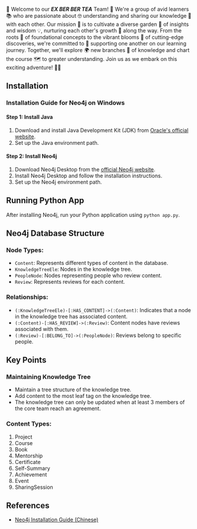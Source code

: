 🌳 Welcome to our ***EX BER BER TEA*** Team! 🌟 We're a group of avid learners 📚 who are passionate about 🤓 understanding and sharing our knowledge 🧠 with each other. Our mission 🚀 is to cultivate a diverse garden 🌱 of insights and wisdom 💡, nurturing each other's growth 🌱 along the way. From the roots 🌿 of foundational concepts to the vibrant blooms 🌺 of cutting-edge discoveries, we're committed to 🤝 supporting one another on our learning journey. Together, we'll explore 🌍 new branches 🌿 of knowledge and chart the course 🗺️ to greater understanding. Join us as we embark on this exciting adventure! 🚀✨


## Installation
### Installation Guide for Neo4j on Windows

#### Step 1: Install Java
1. Download and install Java Development Kit (JDK) from [Oracle's official website](https://www.oracle.com/java/technologies/javase-jdk11-downloads.html).
2. Set up the Java environment path.

#### Step 2: Install Neo4j
1. Download Neo4j Desktop from the [official Neo4j website](https://neo4j.com/download/).
2. Install Neo4j Desktop and follow the installation instructions.
3. Set up the Neo4j environment path.

## Running Python App
After installing Neo4j, run your Python application using `python app.py`.

## Neo4j Database Structure
### Node Types:
- `Content`: Represents different types of content in the database.
- `KnowledgeTreeEle`: Nodes in the knowledge tree.
- `PeopleNode`: Nodes representing people who review content.
- `Review`: Represents reviews for each content.

### Relationships:
- `(:KnowledgeTreeEle)-[:HAS_CONTENT]->(:Content)`: Indicates that a node in the knowledge tree has associated content.
- `(:Content)-[:HAS_REVIEW]->(:Review)`: Content nodes have reviews associated with them.
- `(:Review)-[:BELONG_TO]->(:PeopleNode)`: Reviews belong to specific people.

## Key Points
### Maintaining Knowledge Tree
- Maintain a tree structure of the knowledge tree.
- Add content to the most leaf tag on the knowledge tree.
- The knowledge tree can only be updated when at least 3 members of the core team reach an agreement.

### Content Types:
1. Project
2. Course
3. Book
4. Mentorship
5. Certificate
6. Self-Summary
7. Achievement
8. Event
9. SharingSession

## References
- [Neo4j Installation Guide (Chinese)](https://www.cnblogs.com/ljhdo/p/5521577.html)
